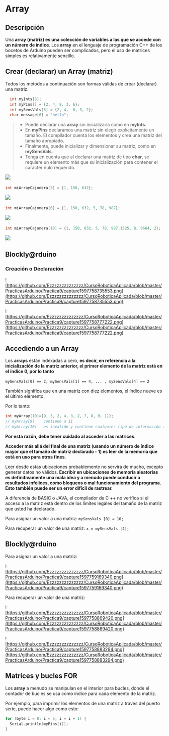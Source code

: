 # Array
## Descripción
Una **array (matriz) es una colección de variables a las que se accede con un número de índice**. Los **array** en el lenguaje de programación C++ de los bocetos de Arduino pueden ser complicados, pero el uso de matrices simples es relativamente sencillo.

## Crear (declarar) un Array (matriz)
Todos los métodos a continuación son formas válidas de crear (declarar) una matriz.

```c 
  int myInts[6];
  int myPins[] = {2, 4, 8, 3, 6};
  int mySensVals[6] = {2, 4, -8, 3, 2};
  char message[6] = "hello";
```
> - Puede declarar una **array** sin inicializarla como en **myInts**.
> - En **myPins** declaramos una matriz sin elegir explícitamente un tamaño. El compilador cuenta los elementos y crea una matriz del tamaño apropiado.
> - Finalmente, puede inicializar y dimensionar su matriz, como en **mySensVals**. 
> - Tenga en cuenta que al declarar una matriz de tipo **char**, se requiere un elemento más que su inicialización para contener el carácter nulo requerido.


![](https://i0.wp.com/www.tutorialspoint.com/images/java_array.jpg?zoom=2)

```c
int miArrayCajonera[3] = {1, 150, 632};
```
![](https://encrypted-tbn0.gstatic.com/images?q=tbn%3AANd9GcSh20y0eOURpuQ1RacZaIfxfV-s6hBdmJ7VHQ&usqp=CAU)

```c
int miArrayCajonera[6] = {1, 150, 632, 5, 78, 987};
```


![](https://encrypted-tbn0.gstatic.com/images?q=tbn%3AANd9GcSyZyTn3eFO6yd7nyKQXOAh9GkY6sR2DLJt6w&usqp=CAU)

```c
int miArrayCajonera[10] = {1, 150, 632, 5, 78, 987,1525, 8, 9664, 2};
```

![](https://cdn1.coppel.com/images/catalog/pm/3481713-1.jpg)

## Blockly@rduino
### Creación o Declaración 

![https://github.com/Ezzzzzzzzzzzzzz/CursoRoboticaAplicada/blob/master/PracticasArduino/Practica9/capture1597758735553.png](https://github.com/Ezzzzzzzzzzzzzz/CursoRoboticaAplicada/blob/master/PracticasArduino/Practica9/capture1597758735553.png)

![https://github.com/Ezzzzzzzzzzzzzz/CursoRoboticaAplicada/blob/master/PracticasArduino/Practica9/capture1597758777222.png](https://github.com/Ezzzzzzzzzzzzzz/CursoRoboticaAplicada/blob/master/PracticasArduino/Practica9/capture1597758777222.png)


## Accediendo a un Array

Los **arrays** están indexadas a cero, **es decir, en referencia a la inicialización de la matriz anterior, el primer elemento de la matriz está en el índice 0, por lo tanto**

`mySensVals[0] == 2, mySensVals[1] == 4, ... , mySensVals[4] == 2 `  

También significa que en una matriz con diez elementos, el índice nueve es el último elemento. 

Por lo tanto:

```c
int myArray[10]={9, 3, 2, 4, 3, 2, 7, 8, 9, 11};
// myArray[9]    contiene a 11
// myArray[10]   es invalido y contiene cualquier tipo de información (otra dirección de memoria).
```
**Por esta razón, debe tener cuidado al acceder a las matrices**. 

**Acceder más allá del final de una matriz (usando un número de índice mayor que el tamaño de matriz declarado - 1) es leer de la memoria que está en uso para otros fines**. 

Leer desde estas ubicaciones probablemente no servirá de mucho, excepto generar datos no válidos. **Escribir en ubicaciones de memoria aleatorias es definitivamente una mala idea y a menudo puede conducir a resultados infelices, como bloqueos o mal funcionamiento del programa. Esto también puede ser un error difícil de rastrear.**

A diferencia de BASIC o JAVA, el compilador de C ++ no verifica si el acceso a la matriz está dentro de los límites legales del tamaño de la matriz que usted ha declarado.

Para asignar un valor a una matriz:
`mySensVals [0] = 10;`

Para recuperar un valor de una matriz:
`x = mySensVals [4];`

## Blockly@rduino
Para asignar un valor a una matriz:

![https://github.com/Ezzzzzzzzzzzzzz/CursoRoboticaAplicada/blob/master/PracticasArduino/Practica9/capture1597759169340.png](https://github.com/Ezzzzzzzzzzzzzz/CursoRoboticaAplicada/blob/master/PracticasArduino/Practica9/capture1597759169340.png)

Para recuperar un valor de una matriz:

![https://github.com/Ezzzzzzzzzzzzzz/CursoRoboticaAplicada/blob/master/PracticasArduino/Practica9/capture1597758869420.png](https://github.com/Ezzzzzzzzzzzzzz/CursoRoboticaAplicada/blob/master/PracticasArduino/Practica9/capture1597758869420.png)

![https://github.com/Ezzzzzzzzzzzzzz/CursoRoboticaAplicada/blob/master/PracticasArduino/Practica9/capture1597758883294.png](https://github.com/Ezzzzzzzzzzzzzz/CursoRoboticaAplicada/blob/master/PracticasArduino/Practica9/capture1597758883294.png)


## Matrices y bucles FOR
Los **array** a menudo se manipulan en el interior para bucles, donde el contador de bucles se usa como índice para cada elemento de la matriz. 

Por ejemplo, para imprimir los elementos de una matriz a través del puerto serie, puede hacer algo como esto:

```c
for (byte i = 0; i < 5; i = i + 1) {
  Serial.println(myPins[i]);
}
```
<!--stackedit_data:
eyJoaXN0b3J5IjpbMTk1NDYyNjIyNiwtMTI0MzU3NDE3MSwxMj
M5MTU2MDM2LDE0NTczMjMwNzEsLTM0ODc2MDI0NCwtMTI1MDMx
ODc1NywyODU4Nzc0NjIsNDk0NDA2NzMyLDEzNjI2NTczMDIsMz
EyNzg0NjEzXX0=
-->